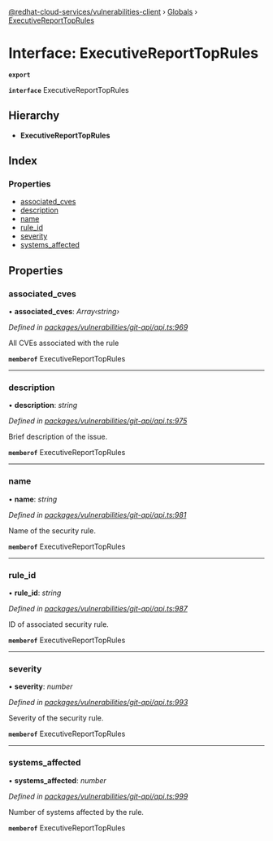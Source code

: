 [@redhat-cloud-services/vulnerabilities-client](../README.md) › [Globals](../globals.md) › [ExecutiveReportTopRules](executivereporttoprules.md)

# Interface: ExecutiveReportTopRules

**`export`** 

**`interface`** ExecutiveReportTopRules

## Hierarchy

* **ExecutiveReportTopRules**

## Index

### Properties

* [associated_cves](executivereporttoprules.md#associated_cves)
* [description](executivereporttoprules.md#description)
* [name](executivereporttoprules.md#name)
* [rule_id](executivereporttoprules.md#rule_id)
* [severity](executivereporttoprules.md#severity)
* [systems_affected](executivereporttoprules.md#systems_affected)

## Properties

###  associated_cves

• **associated_cves**: *Array‹string›*

*Defined in [packages/vulnerabilities/git-api/api.ts:969](https://github.com/RedHatInsights/javascript-clients/blob/master/packages/vulnerabilities/git-api/api.ts#L969)*

All CVEs associated with the rule

**`memberof`** ExecutiveReportTopRules

___

###  description

• **description**: *string*

*Defined in [packages/vulnerabilities/git-api/api.ts:975](https://github.com/RedHatInsights/javascript-clients/blob/master/packages/vulnerabilities/git-api/api.ts#L975)*

Brief description of the issue.

**`memberof`** ExecutiveReportTopRules

___

###  name

• **name**: *string*

*Defined in [packages/vulnerabilities/git-api/api.ts:981](https://github.com/RedHatInsights/javascript-clients/blob/master/packages/vulnerabilities/git-api/api.ts#L981)*

Name of the security rule.

**`memberof`** ExecutiveReportTopRules

___

###  rule_id

• **rule_id**: *string*

*Defined in [packages/vulnerabilities/git-api/api.ts:987](https://github.com/RedHatInsights/javascript-clients/blob/master/packages/vulnerabilities/git-api/api.ts#L987)*

ID of associated security rule.

**`memberof`** ExecutiveReportTopRules

___

###  severity

• **severity**: *number*

*Defined in [packages/vulnerabilities/git-api/api.ts:993](https://github.com/RedHatInsights/javascript-clients/blob/master/packages/vulnerabilities/git-api/api.ts#L993)*

Severity of the security rule.

**`memberof`** ExecutiveReportTopRules

___

###  systems_affected

• **systems_affected**: *number*

*Defined in [packages/vulnerabilities/git-api/api.ts:999](https://github.com/RedHatInsights/javascript-clients/blob/master/packages/vulnerabilities/git-api/api.ts#L999)*

Number of systems affected by the rule.

**`memberof`** ExecutiveReportTopRules

